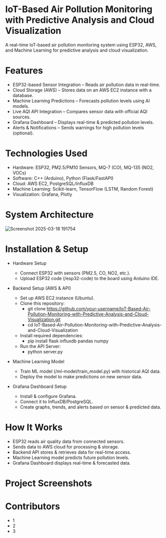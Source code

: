 # IoT-Based Air Pollution Monitoring with Predictive Analysis and Cloud Visualization
 A real-time IoT-based air pollution monitoring system using ESP32, AWS, and Machine Learning for predictive analysis and cloud visualization.

# Features
 - ESP32-based Sensor Integration – Reads air pollution data in real-time.
 - Cloud Storage (AWS) – Stores data on an AWS EC2 instance with a database.
 - Machine Learning Predictions – Forecasts pollution levels using AI models.
 - Live AQI API Integration – Compares sensor data with official AQI sources.
 - Grafana Dashboard – Displays real-time & predicted pollution levels.
 - Alerts & Notifications – Sends warnings for high pollution levels (optional).

# Technologies Used
 - Hardware: ESP32, PM2.5/PM10 Sensors, MQ-7 (CO), MQ-135 (NO2, VOCs)
 - Software: C++ (Arduino), Python (Flask/FastAPI)
 - Cloud: AWS EC2, PostgreSQL/InfluxDB
 - Machine Learning: Scikit-learn, TensorFlow (LSTM, Random Forest)
 - Visualization: Grafana, Plotly

# System Architecture
  ![Screenshot 2025-03-18 191754](https://github.com/user-attachments/assets/f136105d-8f36-4ec1-8d6f-f49e8af87c43)

# Installation & Setup
 - Hardware Setup
    - Connect ESP32 with sensors (PM2.5, CO, NO2, etc.).
    - Upload ESP32 code (/esp32-code) to the board using Arduino IDE.
      
 - Backend Setup (AWS & API)
    - Set up AWS EC2 instance (Ubuntu).
    - Clone this repository:
        - git clone https://github.com/your-username/IoT-Based-Air-Pollution-Monitoring-with-Predictive-Analysis-and-Cloud-Visualization.git
        - cd IoT-Based-Air-Pollution-Monitoring-with-Predictive-Analysis-and-Cloud-Visualization
    - Install required dependencies:
        - pip install flask influxdb pandas numpy
    - Run the API Server:
        - python server.py
      
 - Machine Learning Model
    - Train ML model (/ml-model/train_model.py) with historical AQI data.
    - Deploy the model to make predictions on new sensor data.
    
 - Grafana Dashboard Setup
    - Install & configure Grafana.
    - Connect it to InfluxDB/PostgreSQL.
    - Create graphs, trends, and alerts based on sensor & predicted data.

#  How It Works
 - ESP32 reads air quality data from connected sensors.
 - Sends data to AWS cloud for processing & storage.
 - Backend API stores & retrieves data for real-time access.
 - Machine Learning model predicts future pollution levels.
 - Grafana Dashboard displays real-time & forecasted data.

# Project Screenshots

 
# Contributors
 - 1
 - 2
 - 3
